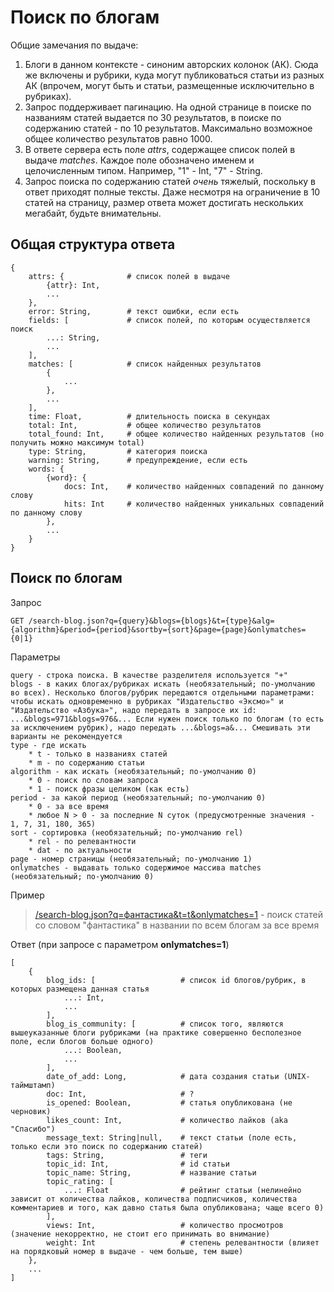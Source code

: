 # Поиск по блогам

Общие замечания по выдаче:
1. Блоги в данном контексте - синоним авторских колонок (АК). Сюда же включены и рубрики, куда могут публиковаться статьи из разных АК (впрочем, могут быть и статьи, размещенные исключительно в рубриках).
2. Запрос поддерживает пагинацию. На одной странице в поиске по названиям статей выдается по 30 результатов, в поиске по содержанию статей - по 10 результатов. Максимально возможное общее количество результатов равно 1000.
3. В ответе сервера есть поле *attrs*, содержащее список полей в выдаче *matches*. Каждое поле обозначено именем и целочисленным типом. Например, "1" - Int, "7" - String.
4. Запрос поиска по содержанию статей *очень* тяжелый, поскольку в ответ приходят полные тексты. Даже несмотря на ограничение в 10 статей на страницу, размер ответа может достигать нескольких мегабайт, будьте внимательны.
## Общая структура ответа
```
{
    attrs: {              # список полей в выдаче
        {attr}: Int,
        ...
    },
    error: String,        # текст ошибки, если есть
    fields: [             # список полей, по которым осуществляется поиск
        ...: String,
        ...
    ],
    matches: [            # список найденных результатов
        {
            ...
        },
        ...
    ],
    time: Float,          # длительность поиска в секундах
    total: Int,           # общее количество результатов
    total_found: Int,     # общее количество найденных результатов (но получить можно максимум total)
    type: String,         # категория поиска
    warning: String,      # предупреждение, если есть
    words: {
        {word}: {
            docs: Int,    # количество найденных совпадений по данному слову
            hits: Int     # количество найденных уникальных совпадений по данному слову
        },
        ...
    }
}
```


## Поиск по блогам

Запрос
```
GET /search-blog.json?q={query}&blogs={blogs}&t={type}&alg={algorithm}&period={period}&sortby={sort}&page={page}&onlymatches={0|1}
```

Параметры
```
query - строка поиска. В качестве разделителя используется "+"
blogs - в каких блогах/рубриках искать (необязательный; по-умолчанию во всех). Несколько блогов/рубрик передаются отдельными параметрами: чтобы искать одновременно в рубриках "Издательство «Эксмо»" и "Издательство «Азбука»", надо передать в запросе их id: ...&blogs=971&blogs=976&... Если нужен поиск только по блогам (то есть за исключением рубрик), надо передать ...&blogs=a&... Смешивать эти варианты не рекомендуется
type - где искать
    * t - только в названиях статей
    * m - по содержанию статьи
algorithm - как искать (необязательный; по-умолчанию 0)
    * 0 - поиск по словам запроса
    * 1 - поиск фразы целиком (как есть)
period - за какой период (необязательный; по-умолчанию 0)
    * 0 - за все время
    * любое N > 0 - за последние N суток (предусмотренные значения - 1, 7, 31, 180, 365)
sort - сортировка (необязательный; по-умолчанию rel)
    * rel - по релевантности
    * dat - по актуальности
page - номер страницы (необязательный; по-умолчанию 1)
onlymatches - выдавать только содержимое массива matches (необязательный; по-умолчанию 0)
```

Пример
> [/search-blog.json?q=фантастика&t=t&onlymatches=1](https://api.fantlab.ru/search-blog.json?q=фантастика&t=t&onlymatches=1) - поиск статей со словом "фантастика" в названии по всем блогам за все время

Ответ (при запросе с параметром **onlymatches=1**)
```
[
    {
        blog_ids: [                   # список id блогов/рубрик, в которых размещена данная статья
            ...: Int,
            ...
        ],
        blog_is_community: [          # список того, являются вышеуказанные блоги рубриками (на практике совершенно бесполезное поле, если блогов больше одного)
            ...: Boolean,
            ...
        ],
        date_of_add: Long,            # дата создания статьи (UNIX-таймштамп)
        doc: Int,                     # ?
        is_opened: Boolean,           # статья опубликована (не черновик)
        likes_count: Int,             # количество лайков (aka "Спасибо")
        message_text: String|null,    # текст статьи (поле есть, только если это поиск по содержанию статей)
        tags: String,                 # теги
        topic_id: Int,                # id статьи
        topic_name: String,           # название статьи
        topic_rating: [
            ...: Float                # рейтинг статьи (нелинейно зависит от количества лайков, количества подписчиков, количества комментариев и того, как давно статья была опубликована; чаще всего 0)
        ],
        views: Int,                   # количество просмотров (значение некорректно, не стоит его принимать во внимание)
        weight: Int                   # степень релевантности (влияет на порядковый номер в выдаче - чем больше, тем выше)
    },
    ...
]
```
